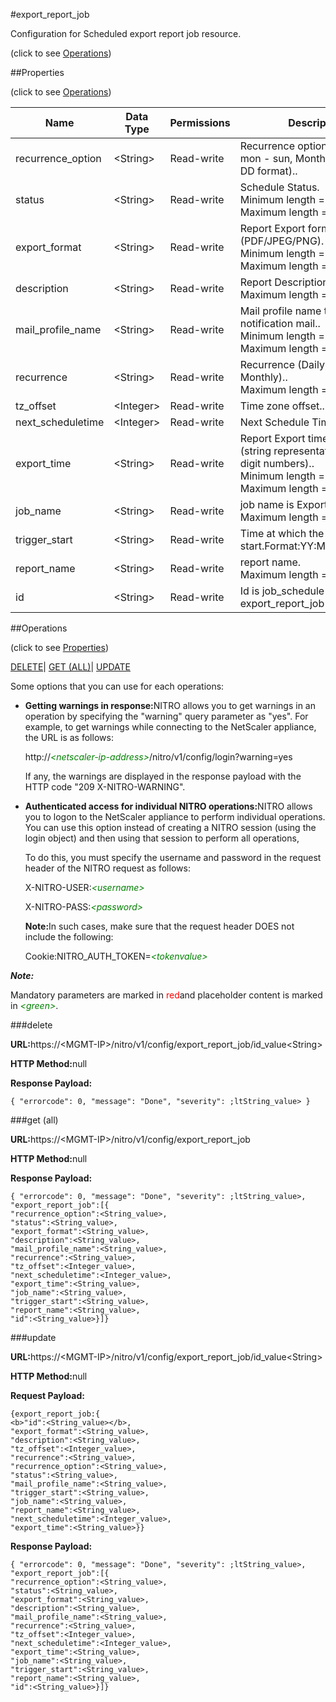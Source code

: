 #export_report_job



Configuration for Scheduled export report job resource.

<span>(click to see [Operations](#operations))</span>



##Properties 

<span>(click to see [Operations](#operations))</span>





<table><thead><tr><th>Name</th><th>Data Type</th><th>Permissions</th><th>Description</th></tr></thead><tbody><tr><td>recurrence_option</td><td>&lt;String></td><td>Read-write</td><td>Recurrence option (Weekly -&gt; mon - sun, Monthly -&gt; date in DD format)..</td></tr><tr><td>status</td><td>&lt;String></td><td>Read-write</td><td>Schedule Status.<br>Minimum length = 1<br>Maximum length = 128</td></tr><tr><td>export_format</td><td>&lt;String></td><td>Read-write</td><td>Report Export format (PDF/JPEG/PNG).<br>Minimum length = 3<br>Maximum length = 4</td></tr><tr><td>description</td><td>&lt;String></td><td>Read-write</td><td>Report Description..<br>Maximum length = 512</td></tr><tr><td>mail_profile_name</td><td>&lt;String></td><td>Read-write</td><td>Mail profile name to send notification mail..<br>Minimum length = 1<br>Maximum length = 255</td></tr><tr><td>recurrence</td><td>&lt;String></td><td>Read-write</td><td>Recurrence (Daily, Weekly, Monthly)..<br>Maximum length = 16</td></tr><tr><td>tz_offset</td><td>&lt;Integer></td><td>Read-write</td><td>Time zone offset..</td></tr><tr><td>next_scheduletime</td><td>&lt;Integer></td><td>Read-write</td><td>Next Schedule Time.</td></tr><tr><td>export_time</td><td>&lt;String></td><td>Read-write</td><td>Report Export time GMT epoch (string representation of 10 digit numbers)..<br>Minimum length = 5<br>Maximum length = 16</td></tr><tr><td>job_name</td><td>&lt;String></td><td>Read-write</td><td>job name is ExportJob..<br>Maximum length = 16</td></tr><tr><td>trigger_start</td><td>&lt;String></td><td>Read-write</td><td>Time at which the trigger should start.Format:YY:MM:DD:HH:MM.</td></tr><tr><td>report_name</td><td>&lt;String></td><td>Read-write</td><td>report name.<br>Maximum length = 255</td></tr><tr><td>id</td><td>&lt;String></td><td>Read-write</td><td>Id is job_schedule id for all the export_report_job details.</td></tr></tbody></table>

##Operations 

<span>(click to see [Properties](#properties))</span>





[DELETE](#delete)| [GET (ALL)](#get-all)| [UPDATE](#update)





Some options that you can use for each operations:

<ul><li><p><b>Getting warnings in response:</b>NITRO allows you to get warnings in an operation by specifying the "warning" query parameter as "yes". For example, to get warnings while connecting to the NetScaler appliance, the URL is as follows:</p><p>http://<span style="color:green;font-style:italic;">&lt;netscaler-ip-address&gt;</span>/nitro/v1/config/login?warning=yes</p><p>If any, the warnings are displayed in the response payload with the HTTP code "209 X-NITRO-WARNING".</p></li><li><p><b>Authenticated access for individual NITRO operations:</b>NITRO allows you to logon to the NetScaler appliance to perform individual operations. You can use this option instead of creating a NITRO session (using the login object) and then using that session to perform all operations,</p><p>To do this, you must specify the username and password in the request header of the NITRO request as follows:</p><p>X-NITRO-USER:<span style="color:green;font-style:italic;">&lt;username&gt;</span></p><p>X-NITRO-PASS:<span style="color:green;font-style:italic;">&lt;password&gt;</span></p><p><b>Note:</b>In such cases, make sure that the request header DOES not include the following:</p><p>Cookie:NITRO_AUTH_TOKEN=<span style="color:green;font-style:italic;">&lt;tokenvalue&gt;</span></p></li></ul>







***Note:*** 

Mandatory parameters are marked in <span style="color:#FF0000;">red</span>and placeholder content is marked in <span style="color:green;font-style:italic">&lt;green&gt;</span>.



###delete







<b>URL:</b>https://&lt;MGMT-IP&gt;/nitro/v1/config/export_report_job/id_value&lt;String&gt;

<b>HTTP Method:</b>null

<b>Response Payload: </b>
```
{ "errorcode": 0, "message": "Done", "severity": ;ltString_value> }
```







###get (all)







<b>URL:</b>https://&lt;MGMT-IP&gt;/nitro/v1/config/export_report_job

<b>HTTP Method:</b>null

<b>Response Payload: </b>
```
{ "errorcode": 0, "message": "Done", "severity": ;ltString_value>, "export_report_job":[{
"recurrence_option":<String_value>,
"status":<String_value>,
"export_format":<String_value>,
"description":<String_value>,
"mail_profile_name":<String_value>,
"recurrence":<String_value>,
"tz_offset":<Integer_value>,
"next_scheduletime":<Integer_value>,
"export_time":<String_value>,
"job_name":<String_value>,
"trigger_start":<String_value>,
"report_name":<String_value>,
"id":<String_value>}]}
```







###update







<b>URL:</b>https://&lt;MGMT-IP&gt;/nitro/v1/config/export_report_job/id_value&lt;String&gt;

<b>HTTP Method:</b>null

<b>Request Payload: </b>
```
{export_report_job:{
<b>"id":<String_value></b>,
"export_format":<String_value>,
"description":<String_value>,
"tz_offset":<Integer_value>,
"recurrence":<String_value>,
"recurrence_option":<String_value>,
"status":<String_value>,
"mail_profile_name":<String_value>,
"trigger_start":<String_value>,
"job_name":<String_value>,
"report_name":<String_value>,
"next_scheduletime":<Integer_value>,
"export_time":<String_value>}}
```

<b>Response Payload: </b>
```
{ "errorcode": 0, "message": "Done", "severity": ;ltString_value>, "export_report_job":[{
"recurrence_option":<String_value>,
"status":<String_value>,
"export_format":<String_value>,
"description":<String_value>,
"mail_profile_name":<String_value>,
"recurrence":<String_value>,
"tz_offset":<Integer_value>,
"next_scheduletime":<Integer_value>,
"export_time":<String_value>,
"job_name":<String_value>,
"trigger_start":<String_value>,
"report_name":<String_value>,
"id":<String_value>}]}
```







